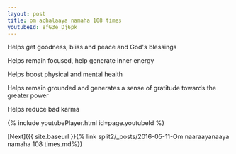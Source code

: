 ```yaml
---
layout: post
title: om achalaaya namaha 108 times
youtubeId: 8fG3e_Dj6pk
---
```

 
 
Helps get goodness, bliss and peace and God's blessings
 
Helps remain focused, help generate inner energy 
 
Helps boost physical and mental health 
 
Helps remain grounded and generates a sense of gratitude towards the greater power 
 
Helps reduce bad karma
 
 
 
 


{% include youtubePlayer.html id=page.youtubeId %}
 
[Next]({{ site.baseurl }}{% link  split2/_posts/2016-05-11-Om naaraayanaaya namaha 108 times.md%})
 
